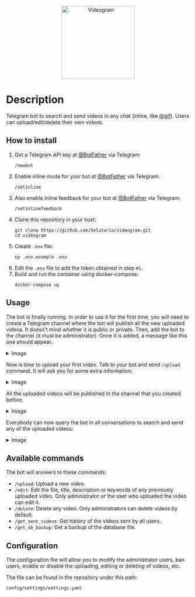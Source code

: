 <p align="center">
  <img src="https://user-images.githubusercontent.com/23361101/156668909-02ef8410-d8ed-4fac-b354-75facb9f84d0.png" alt="Videogram" height="200"/>
</p>


# Description
Telegram bot to search and send videos in any chat (inline, like [@gif](https://telegram.me/gif)). Users can upload/edit/delete their own videos.

## How to install
1. Get a Telegram API key at [@BotFather](https://t.me/botfather) via Telegram:
   ```
   /newbot
   ```
2. Enable inline mode for your bot at [@BotFather](https://t.me/botfather) via Telegram:
   ```
   /setinline
   ```
3. Also enable inline feedback for your bot at [@BotFather](https://t.me/botfather) via Telegram:
   ```
   /setinlinefeedback
   ```
3. Clone this repository in your host:
   ```
   git clone https://github.com/Selutario/videogram.git
   cd videogram
   ```
4. Create `.env` file:
   ```
   cp .env.example .env
   ```
5. Edit the `.env` file to add the token obtained in step `#1`.
6. Build and run the container using docker-compose:
   ```
   docker-compose up
   ```

## Usage

The bot is finally running. In order to use it for the first time, you will need to create a Telegram channel where the bot will publish all the new uploaded videos. It doesn't mind whether it is public or private. Then, add the bot to the channel (it must be administrator). Once it is added, a message like this one should appear:
<details>
<summary>Image</summary>

![image](https://user-images.githubusercontent.com/23361101/236672171-bd34fce2-e423-4690-aaa1-cf2f44cb5fd5.png)

</details>

Now is time to upload your first video. Talk to your bot and send `/upload` command. It will ask you for some extra information:

<details>
<summary>Image</summary>

![image](https://user-images.githubusercontent.com/23361101/236672154-318e3921-25d2-46a3-8f95-cd134fe08372.png)

</details>

All the uploaded videos will be published in the channel that you created before. 

<details>
<summary>Image</summary>

![image](https://user-images.githubusercontent.com/23361101/236672221-3e03bf7c-6560-477f-ac6a-127edc6881ec.png)

</details>

Everybody can now query the bot in all conversations to search and send any of the uploaded videos:

<details>
<summary>Image</summary>

![image](https://user-images.githubusercontent.com/23361101/236672332-1194b3d5-3ba3-4a8f-a6fb-5da4fed35f3c.png)

</details>

## Available commands

The bot will answers to these commands:
- `/upload`: Upload a new video.
- `/edit`: Edit the file, title, description or keywords of any previously uploaded video. Only administrator or the user who uploaded the video can edit it.
- `/delete`: Delete any video. Only administrators can delete videos by default.
- `/get_sent_videos`: Get history of the videos sent by all users.
- `/get_db_backup`: Get a backup of the database file.

## Configuration

The configuration file will allow you to modify the administrator users, ban users, enable or disable the uploading, editing or deleting of videos, etc.

The file can be found in the repository under this path:
```
config/settings/settings.yaml
```